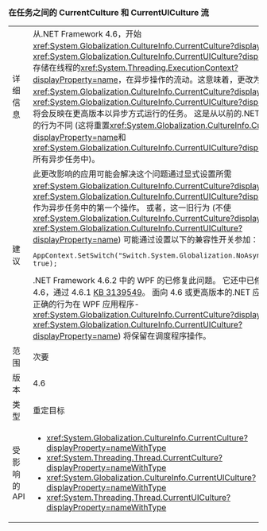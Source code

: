 ### <a name="currentculture-and-currentuiculture-flow-across-tasks"></a>在任务之间的 CurrentCulture 和 CurrentUICulture 流

|   |   |
|---|---|
|详细信息|从.NET Framework 4.6，开始<xref:System.Globalization.CultureInfo.CurrentCulture?displayProperty=name>和<xref:System.Globalization.CultureInfo.CurrentUICulture?displayProperty=name>存储在线程的<xref:System.Threading.ExecutionContext?displayProperty=name>，在异步操作的流动。这意味着，更改为<xref:System.Globalization.CultureInfo.CurrentCulture?displayProperty=name>或<xref:System.Globalization.CultureInfo.CurrentUICulture?displayProperty=name>将会反映在更高版本以异步方式运行的任务。 这是从以前的.NET Framework 版本的行为不同 (这将重置<xref:System.Globalization.CultureInfo.CurrentCulture?displayProperty=name>和<xref:System.Globalization.CultureInfo.CurrentUICulture?displayProperty=name>所有异步任务中)。|
|建议|此更改影响的应用可能会解决这个问题通过显式设置所需<xref:System.Globalization.CultureInfo.CurrentCulture?displayProperty=name>或<xref:System.Globalization.CultureInfo.CurrentUICulture?displayProperty=name>作为异步任务中的第一个操作。 或者，这一旧行为 (不使<xref:System.Globalization.CultureInfo.CurrentCulture?displayProperty=name> / <xref:System.Globalization.CultureInfo.CurrentUICulture?displayProperty=name>) 可能通过设置以下的兼容性开关参加：<pre><code class="language-C#">AppContext.SetSwitch(&quot;Switch.System.Globalization.NoAsyncCurrentCulture&quot;, true);&#13;&#10;</code></pre>.NET Framework 4.6.2 中的 WPF 的已修复此问题。 它还中已修复了.NET 框架 4.6，通过 4.6.1 [KB 3139549](https://support.microsoft.com/kb/3139549)。 面向 4.6 或更高版本的.NET 应用程序将自动获得正确的行为在 WPF 应用程序- <xref:System.Globalization.CultureInfo.CurrentCulture?displayProperty=name> / <xref:System.Globalization.CultureInfo.CurrentUICulture?displayProperty=name>) 将保留在调度程序操作。|
|范围|次要|
|版本|4.6|
|类型|重定目标|
|受影响的 API|<ul><li><xref:System.Globalization.CultureInfo.CurrentCulture?displayProperty=nameWithType></li><li><xref:System.Threading.Thread.CurrentCulture?displayProperty=nameWithType></li><li><xref:System.Globalization.CultureInfo.CurrentUICulture?displayProperty=nameWithType></li><li><xref:System.Threading.Thread.CurrentUICulture?displayProperty=nameWithType></li></ul>|

